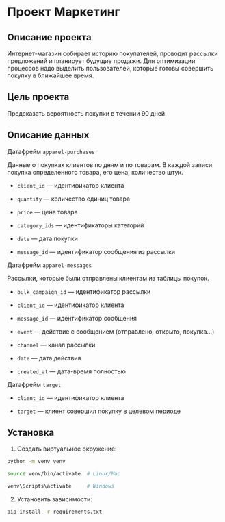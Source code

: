 # Проект Маркетинг

## Описание проекта
Интернет-магазин собирает историю покупателей, проводит рассылки предложений и планирует будущие продажи. Для оптимизации процессов надо выделить пользователей, которые готовы совершить покупку в ближайшее время.

## Цель проекта

Предсказать вероятность покупки в течении 90 дней

## Описание данных

Датафрейм `apparel-purchases`

Данные о покупках клиентов по дням и по товарам. В каждой записи покупка определенного товара, его цена, количество штук.

- `client_id` — идентификатор клиента

- `quantity` — количество единиц товара

- `price` — цена товара

- `category_ids` — идентификаторы категорий

- `date` — дата покупки

- `message_id` — идентификатор сообщения из рассылки

Датафрейм `apparel-messages`

Рассылки, которые были отправлены клиентам из таблицы покупок.

- `bulk_campaign_id` — идентификатор рассылки

- `client_id` — идентификатор клиента

- `message_id` — идентификатор сообщения

- `event` — действие с сообщением (отправлено, открыто, покупка…)

- `channel` — канал рассылки

- `date` — дата действия

- `created_at` — дата-время полностью

Датафрейм `target`

- `client_id` — идентификатор клиента

- `target` — клиент совершил покупку в целевом периоде

## Установка

1. Создать виртуальное окружение:
```bash
python -m venv venv
```
```bash
source venv/bin/activate  # Linux/Mac
```
```bash
venv\Scripts\activate     # Windows
```

2. Установить зависимости:
```bash
pip install -r requirements.txt
```
